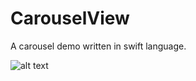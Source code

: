# CarouselView
A carousel demo written in swift language.

![alt text](https://user-images.githubusercontent.com/2304583/38293104-e126dbec-3803-11e8-89db-2f0ee7a5dcad.png)
